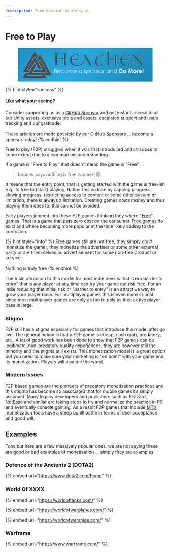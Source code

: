 ```yaml
---
description: Zero barrier to entry 👍
---
```


# Free to Play

<figure><img src="../../../../../.gitbook/assets/512x128 Sponsor Banner.png" alt="Become a sponsor and Do More"><figcaption></figcaption></figure>

{% hint style="success" %}
#### Like what your seeing?

Consider supporting us as a [GitHub Sponsor](../../../../become-a-sponsor.md) and get instant access to all our Unity assets, exclusive tools and assets, escalated support and issue tracking and our gratitude.\
\
These articles are made possible by our [GitHub Sponsors](https://github.com/sponsors/heathen-engineering) ... become a sponsor today!
{% endhint %}

Free to play (F2P) struggled when it was first introduced and still does to some extent due to a common misunderstanding.

If a game is "Free to Play" that doesn't mean the game is "Free" …&#x20;

> boomer says nothing is free zoomer! 😎

It means that the entry point, that is getting started with the game is free-ish e.g. its free to (start) playing. Rather this is done by capping progress, slowing progress, restricting access to content or some other system or limitation, there is always a limitation. Creating games costs money and thus playing them does to, this cannot be avoided.

Early players jumped into these F2P games thinking they where "[Free](free.md)" games. That is a game that puts zero cost on the consumer. [Free games](free.md) do exist and where becoming more popular at the time likely adding to the confusion.

{% hint style="info" %}
[Free ](free.md)games still are not free, they simply don't monetize the gamer, they monetize the advertiser or some other external party or are them selves an advertisement for some non-free product or service.\
\
Nothing is truly free
{% endhint %}

The main attraction to this model for most indie devs is that "zero barrier to entry" that is any player at any time can try your game out risk free. For an indie reducing that initial risk or "barrier to entry" is an attractive way to grow your player base. For multiplayer games this is even more critical since most multiplayer games are only as fun to paly as their active player base is large.

### Stigma

F2P still has a stigma especially for games that introduce this model after go live. The general notion is that a F2P game is cheap, cash grab, predatory, etc.. A lot of good work has been done to show that F2P games can be legitimate, non-predatory quality experiences, they are however still the minority and the stigma still exists. This monetization model is a great option but you need to make sure your marketing is "on point" with your game and its monetization. Players will assume the worst.

### Modern Issues

F2P based games are the pioneers of predatory monetization practices and this stigma has become so associated that for mobile games its simply assumed. Many legacy developers and publishers such as Blizzard, NetEase and similar are taking steps to try and normalize the practice in PC and eventually console gaming. As a result F2P games that include [MTX ](../vulnerable-practices/microtransactions-mtx.md)monetization tools have a steep uphill battle in terms of user acceptance and good will.

## Examples

Tons but here are a few massively popular ones, we are not saying these are good or bad examples of monetization ... simply they are examples.

### Defence of the Ancients 2 (DOTA2)

{% embed url="https://www.dota2.com/home" %}

### World Of XXXX

{% embed url="https://worldoftanks.com/" %}

{% embed url="https://worldofwarplanes.com/" %}

{% embed url="https://worldofwarships.com/" %}

### Warframe

{% embed url="https://www.warframe.com/" %}

